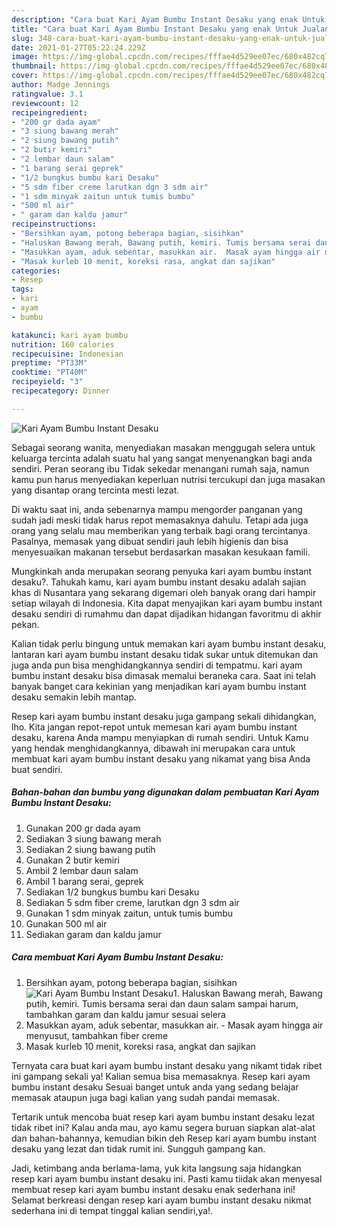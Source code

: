 ```yaml
---
description: "Cara buat Kari Ayam Bumbu Instant Desaku yang enak Untuk Jualan"
title: "Cara buat Kari Ayam Bumbu Instant Desaku yang enak Untuk Jualan"
slug: 348-cara-buat-kari-ayam-bumbu-instant-desaku-yang-enak-untuk-jualan
date: 2021-01-27T05:22:24.229Z
image: https://img-global.cpcdn.com/recipes/fffae4d529ee07ec/680x482cq70/kari-ayam-bumbu-instant-desaku-foto-resep-utama.jpg
thumbnail: https://img-global.cpcdn.com/recipes/fffae4d529ee07ec/680x482cq70/kari-ayam-bumbu-instant-desaku-foto-resep-utama.jpg
cover: https://img-global.cpcdn.com/recipes/fffae4d529ee07ec/680x482cq70/kari-ayam-bumbu-instant-desaku-foto-resep-utama.jpg
author: Madge Jennings
ratingvalue: 3.1
reviewcount: 12
recipeingredient:
- "200 gr dada ayam"
- "3 siung bawang merah"
- "2 siung bawang putih"
- "2 butir kemiri"
- "2 lembar daun salam"
- "1 barang serai geprek"
- "1/2 bungkus bumbu kari Desaku"
- "5 sdm fiber creme larutkan dgn 3 sdm air"
- "1 sdm minyak zaitun untuk tumis bumbu"
- "500 ml air"
- " garam dan kaldu jamur"
recipeinstructions:
- "Bersihkan ayam, potong beberapa bagian, sisihkan"
- "Haluskan Bawang merah, Bawang putih, kemiri. Tumis bersama serai dan daun salam sampai harum, tambahkan garam dan kaldu jamur sesuai selera"
- "Masukkan ayam, aduk sebentar, masukkan air.  Masak ayam hingga air menyusut, tambahkan fiber creme"
- "Masak kurleb 10 menit, koreksi rasa, angkat dan sajikan"
categories:
- Resep
tags:
- kari
- ayam
- bumbu

katakunci: kari ayam bumbu 
nutrition: 160 calories
recipecuisine: Indonesian
preptime: "PT33M"
cooktime: "PT40M"
recipeyield: "3"
recipecategory: Dinner

---
```



![Kari Ayam Bumbu Instant Desaku](https://img-global.cpcdn.com/recipes/fffae4d529ee07ec/680x482cq70/kari-ayam-bumbu-instant-desaku-foto-resep-utama.jpg)

Sebagai seorang wanita, menyediakan masakan menggugah selera untuk keluarga tercinta adalah suatu hal yang sangat menyenangkan bagi anda sendiri. Peran seorang ibu Tidak sekedar menangani rumah saja, namun kamu pun harus menyediakan keperluan nutrisi tercukupi dan juga masakan yang disantap orang tercinta mesti lezat.

Di waktu  saat ini, anda sebenarnya mampu mengorder panganan yang sudah jadi meski tidak harus repot memasaknya dahulu. Tetapi ada juga orang yang selalu mau memberikan yang terbaik bagi orang tercintanya. Pasalnya, memasak yang dibuat sendiri jauh lebih higienis dan bisa menyesuaikan makanan tersebut berdasarkan masakan kesukaan famili. 



Mungkinkah anda merupakan seorang penyuka kari ayam bumbu instant desaku?. Tahukah kamu, kari ayam bumbu instant desaku adalah sajian khas di Nusantara yang sekarang digemari oleh banyak orang dari hampir setiap wilayah di Indonesia. Kita dapat menyajikan kari ayam bumbu instant desaku sendiri di rumahmu dan dapat dijadikan hidangan favoritmu di akhir pekan.

Kalian tidak perlu bingung untuk memakan kari ayam bumbu instant desaku, lantaran kari ayam bumbu instant desaku tidak sukar untuk ditemukan dan juga anda pun bisa menghidangkannya sendiri di tempatmu. kari ayam bumbu instant desaku bisa dimasak memalui beraneka cara. Saat ini telah banyak banget cara kekinian yang menjadikan kari ayam bumbu instant desaku semakin lebih mantap.

Resep kari ayam bumbu instant desaku juga gampang sekali dihidangkan, lho. Kita jangan repot-repot untuk memesan kari ayam bumbu instant desaku, karena Anda mampu menyiapkan di rumah sendiri. Untuk Kamu yang hendak menghidangkannya, dibawah ini merupakan cara untuk membuat kari ayam bumbu instant desaku yang nikamat yang bisa Anda buat sendiri.

<!--inarticleads1-->

##### Bahan-bahan dan bumbu yang digunakan dalam pembuatan Kari Ayam Bumbu Instant Desaku:

1. Gunakan 200 gr dada ayam
1. Sediakan 3 siung bawang merah
1. Sediakan 2 siung bawang putih
1. Gunakan 2 butir kemiri
1. Ambil 2 lembar daun salam
1. Ambil 1 barang serai, geprek
1. Sediakan 1/2 bungkus bumbu kari Desaku
1. Sediakan 5 sdm fiber creme, larutkan dgn 3 sdm air
1. Gunakan 1 sdm minyak zaitun, untuk tumis bumbu
1. Gunakan 500 ml air
1. Sediakan  garam dan kaldu jamur




<!--inarticleads2-->

##### Cara membuat Kari Ayam Bumbu Instant Desaku:

1. Bersihkan ayam, potong beberapa bagian, sisihkan
<img src="https://img-global.cpcdn.com/steps/32fd2f5a087dd20c/160x128cq70/kari-ayam-bumbu-instant-desaku-langkah-memasak-1-foto.jpg" alt="Kari Ayam Bumbu Instant Desaku">1. Haluskan Bawang merah, Bawang putih, kemiri. Tumis bersama serai dan daun salam sampai harum, tambahkan garam dan kaldu jamur sesuai selera
1. Masukkan ayam, aduk sebentar, masukkan air.  - Masak ayam hingga air menyusut, tambahkan fiber creme
1. Masak kurleb 10 menit, koreksi rasa, angkat dan sajikan




Ternyata cara buat kari ayam bumbu instant desaku yang nikamt tidak ribet ini gampang sekali ya! Kalian semua bisa memasaknya. Resep kari ayam bumbu instant desaku Sesuai banget untuk anda yang sedang belajar memasak ataupun juga bagi kalian yang sudah pandai memasak.

Tertarik untuk mencoba buat resep kari ayam bumbu instant desaku lezat tidak ribet ini? Kalau anda mau, ayo kamu segera buruan siapkan alat-alat dan bahan-bahannya, kemudian bikin deh Resep kari ayam bumbu instant desaku yang lezat dan tidak rumit ini. Sungguh gampang kan. 

Jadi, ketimbang anda berlama-lama, yuk kita langsung saja hidangkan resep kari ayam bumbu instant desaku ini. Pasti kamu tiidak akan menyesal membuat resep kari ayam bumbu instant desaku enak sederhana ini! Selamat berkreasi dengan resep kari ayam bumbu instant desaku nikmat sederhana ini di tempat tinggal kalian sendiri,ya!.

